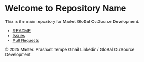 <!DOCTYPE html>
<html lang="en">
<head>
    <meta charset="UTF-8">
    <meta name="viewport" content="width=device-width, initial-scale=1.0">
    <title>Repository Name</title>
    <style>
        body {
            font-family: Arial, sans-serif;
            margin: 20px;
        }
    </style>
</head>
<body>
    <h1>Welcome to Repository Name</h1>
    <p>This is the main repository for Market GloBal OutSource Development.</p>
    <ul>
        <li><a href="https://github.com/ptempo/metabusiness.github.io/blob/main/README.md">README</a></li>
        <li><a href="https://github.com/ptempo/metabusiness.github.io/issues">Issues</a></li>
        <li><a href="https://github.com/ptempo/metabusiness.github.io/pulls">Pull Requests</a></li>
    </ul>
    <footer>
        <p>&copy; 2025 Master. Prashant Tempe Gmail Linkedin / GloBal OutSource Development</p>
    </footer>
</body>
</html>
